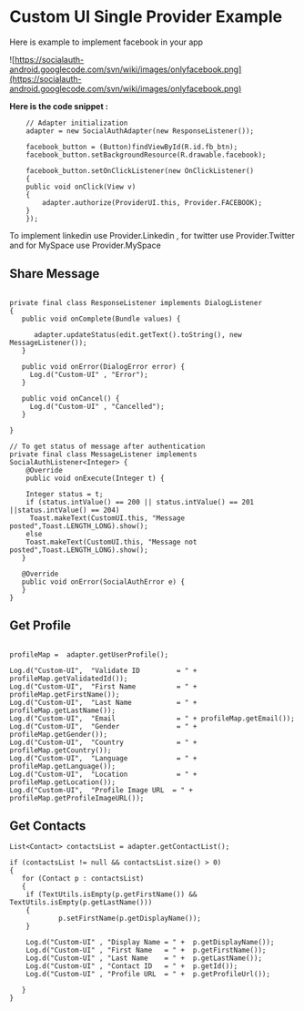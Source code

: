 # Custom UI Single Provider Example #

Here is example to implement facebook in your app

![https://socialauth-android.googlecode.com/svn/wiki/images/onlyfacebook.png](https://socialauth-android.googlecode.com/svn/wiki/images/onlyfacebook.png)


**Here is the code snippet :**
```
    // Adapter initialization
    adapter = new SocialAuthAdapter(new ResponseListener());
        
    facebook_button = (Button)findViewById(R.id.fb_btn);
    facebook_button.setBackgroundResource(R.drawable.facebook);
     
    facebook_button.setOnClickListener(new OnClickListener() 
    {
	public void onClick(View v) 
	{
	    adapter.authorize(ProviderUI.this, Provider.FACEBOOK);
	}
    });
```

To implement linkedin use Provider.Linkedin , for twitter use Provider.Twitter and for MySpace use Provider.MySpace

## Share Message ##
```

private final class ResponseListener implements DialogListener 
{
   public void onComplete(Bundle values) {
   
      adapter.updateStatus(edit.getText().toString(), new MessageListener());			
   }

   public void onError(DialogError error) {
     Log.d("Custom-UI" , "Error");
   }

   public void onCancel() {
     Log.d("Custom-UI" , "Cancelled");
   }

}

// To get status of message after authentication
private final class MessageListener implements SocialAuthListener<Integer> {
    @Override
    public void onExecute(Integer t) {

    Integer status = t;
    if (status.intValue() == 200 || status.intValue() == 201 ||status.intValue() == 204)
     Toast.makeText(CustomUI.this, "Message posted",Toast.LENGTH_LONG).show();
    else
    Toast.makeText(CustomUI.this, "Message not posted",Toast.LENGTH_LONG).show();
   }

   @Override
   public void onError(SocialAuthError e) {
   }
}

```

## Get Profile ##
```

profileMap =  adapter.getUserProfile();
				
Log.d("Custom-UI",  "Validate ID         = " + profileMap.getValidatedId());
Log.d("Custom-UI",  "First Name          = " + profileMap.getFirstName());
Log.d("Custom-UI",  "Last Name           = " + profileMap.getLastName());
Log.d("Custom-UI",  "Email               = " + profileMap.getEmail());
Log.d("Custom-UI",  "Gender  	         = " + profileMap.getGender());
Log.d("Custom-UI",  "Country  	         = " + profileMap.getCountry());
Log.d("Custom-UI",  "Language  	         = " + profileMap.getLanguage());
Log.d("Custom-UI",  "Location 	         = " + profileMap.getLocation());
Log.d("Custom-UI",  "Profile Image URL  = " + profileMap.getProfileImageURL());
```


## Get Contacts ##
```
List<Contact> contactsList = adapter.getContactList();
						
if (contactsList != null && contactsList.size() > 0) 
{
   for (Contact p : contactsList) 
   {
	if (TextUtils.isEmpty(p.getFirstName()) && TextUtils.isEmpty(p.getLastName())) 
	{						    
            p.setFirstName(p.getDisplayName());
	}
						
	Log.d("Custom-UI" , "Display Name = " +  p.getDisplayName());
	Log.d("Custom-UI" , "First Name   = " +  p.getFirstName());
	Log.d("Custom-UI" , "Last Name    = " +  p.getLastName());
	Log.d("Custom-UI" , "Contact ID   = " +  p.getId());
	Log.d("Custom-UI" , "Profile URL  = " +  p.getProfileUrl());	
						
   }	
}
```